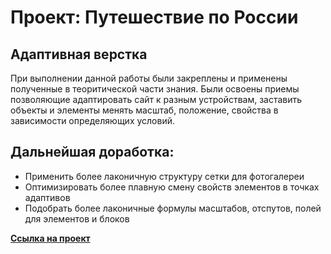 # Проект: Путешествие по России
## Адаптивная верстка



При выполнении данной работы были закреплены и применены полученные в теоритической части знания. Были освоены приемы позволяющие адаптировать сайт к разным устройствам, заставить объекты и элементы менять масштаб, положение, свойства в зависимости определяющих условий.

## Дальнейшая доработка:

- Применить более лаконичную структуру сетки для фотогалереи
- Оптимизировать более плавную смену свойств элементов в точках адаптивов
- Подобрать более лаконичные формулы масштабов, отспутов, полей для элементов и блоков

 **[Ссылка на проект](https://github.com/l1qwy/russian-travel.git)**